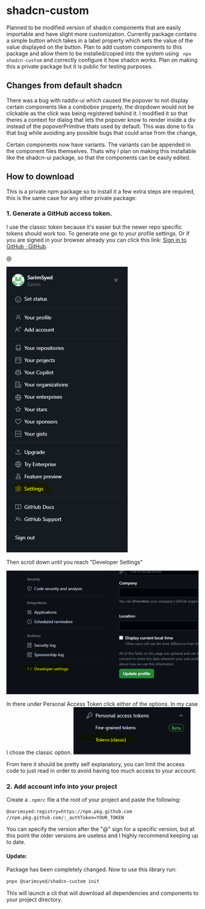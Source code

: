 # shadcn-custom

Planned to be modified version of shadcn components that are easily importable and have slight more customization. Currently package contains a simple button which takes in a label property which sets the value of the value displayed on the button. Plan to add custom components to this package and allow them to be installed/copied into the system using ``` npx shadcn-custom``` and correctly configure it how shadcn works. Plan on making this a private package but it is public for testing purposes.

## Changes from default shadcn

There was a bug with raddix-ui which caused the popover to not display certain components like a combobox properly, the dropdown would not be clickable as the click was being registered behind it. I modified it so that theres a context for dialog that lets the popover know to render inside a div instead of the popoverPrimitive thats used by default. This was done to fix that bug while avoiding any possible bugs that could arise from the change,

Certain components now have variants. The variants can be appended in the component files themselves. Thats why I plan on making this installable like the shadcn-ui package, so that the components can be easily edited.

## How to download

This is a private npm package so to install it a few extra steps are required, this is the same case for any other private package:

### 1. Generate a GitHub access token.

I use the classic token because it's easier but the newer repo specific tokens should work too. To generate one go to your profile settings. Or if you are signed in your browser already you can click this link: [Sign in to GitHub · GitHub](https://github.com/settings/profile). 

@

<img src="./imgs/1.png" title="github profile dropdown" alt="github profile dropdown screenshot" data-align="center">

Then scroll down until you reach "Developer Settings"

<img src="./imgs/2.png" title="github profile developer settings screenshot" alt="github profile developer settings screenshot" data-align="center">

In there under Personal Access Token click either of the options. In my case I chose the classic option.
<img src="./imgs/3.png" title="github tokens menu" alt="github tokens menu screenshot" data-align="center">

From here it should be pretty self explanatory, you can limit the access code to just read in order to avoid having too much access to your account.

### 2. Add account info into your project

Create a `.npmrc` file a the root of your project and paste the following:

```
@sarimsyed:registry=https://npm.pkg.github.com
//npm.pkg.github.com/:_authToken=YOUR_TOKEN
```

You can specify the version after the "@" sign for a specific version, but at this point the older versions are useless and I highly recommend keeping up to date. 

#### Update:

Package has been completely changed. Now to use this library run:

```bash
pnpx @sarimsyed/shadcn-custom init
```

This will launch a cli that will download all dependencies and components to your project directory.
